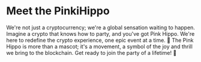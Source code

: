 # Meet the PinkiHippo

We're not just a cryptocurrency; we're a global sensation waiting to happen. Imagine a crypto that knows how to party, and you've got Pink Hippo. We're here to redefine the crypto experience, one epic event at a time. 🎈 The Pink Hippo is more than a mascot; it's a movement, a symbol of the joy and thrill we bring to the blockchain. Get ready to join the party of a lifetime! 🥳
